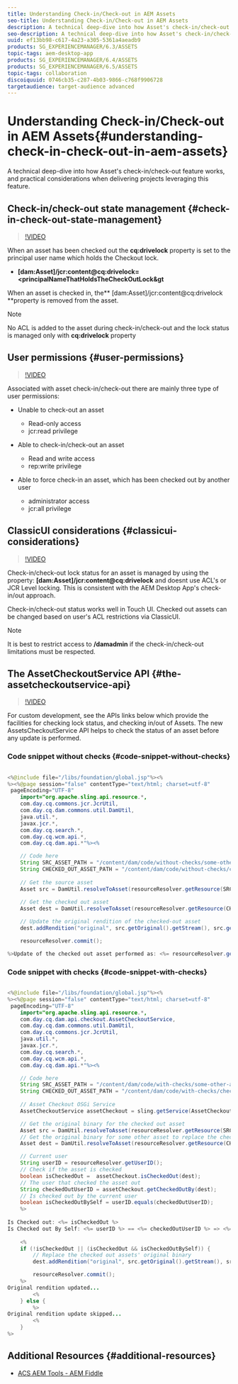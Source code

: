 ```yaml
---
title: Understanding Check-in/Check-out in AEM Assets
seo-title: Understanding Check-in/Check-out in AEM Assets
description: A technical deep-dive into how Asset's check-in/check-out feature works, and practical considerations when delivering projects leveraging this feature.
seo-description: A technical deep-dive into how Asset's check-in/check-out feature works, and practical considerations when delivering projects leveraging this feature.
uuid: ef13bb98-c617-4a23-a305-5361a4aeadb9
products: SG_EXPERIENCEMANAGER/6.3/ASSETS
topic-tags: aem-desktop-app
products: SG_EXPERIENCEMANAGER/6.4/ASSETS
products: SG_EXPERIENCEMANAGER/6.5/ASSETS
topic-tags: collaboration
discoiquuid: 0746cb35-c287-4b03-9866-c768f9906728
targetaudience: target-audience advanced
---
```


# Understanding Check-in/Check-out in AEM Assets{#understanding-check-in-check-out-in-aem-assets}

A technical deep-dive into how Asset's check-in/check-out feature works, and practical considerations when delivering projects leveraging this feature.

## Check-in/check-out state management {#check-in-check-out-state-management}

>[!VIDEO](https://video.tv.adobe.com/v/16755/?quality=9)

When an asset has been checked out the **cq:drivelock** property is set to the principal user name which holds the Checkout lock.

* **[dam:Asset]/jcr:content@cq:drivelock=&lt;principalNameThatHoldsTheCheckOutLock&gt**

When an asset is checked in, the** [dam:Asset]/jcr:content@cq:drivelock **property is removed from the asset.

>[!NOTE]
>
>No ACL is added to the asset during check-in/check-out and the lock status is managed only with **cq:drivelock** property

## User permissions {#user-permissions}

>[!VIDEO](https://video.tv.adobe.com/v/16753/?quality=9)

Associated with asset check-in/check-out there are mainly three type of user permissions:

* Unable to check-out an asset
  * Read-only access
  * jcr:read privilege

* Able to check-in/check-out an asset
  * Read and write access
  * rep:write privilege

* Able to force check-in an asset, which has been checked out by another user
  * administrator access
  * jcr:all privilege

## ClassicUI considerations {#classicui-considerations}

>[!VIDEO](https://video.tv.adobe.com/v/16752/?quality=9)

Check-in/check-out lock status for an asset is managed by using the property: **[dam:Asset]/jcr:content@cq:drivelock** and doesnt use ACL's or JCR Level locking. This is consistent with the AEM Desktop App's check-in/out approach.

Check-in/check-out status works well in Touch UI. Checked out assets can be changed based on user's ACL restrictions via ClassicUI.

>[!NOTE]
>
>It is best to restrict access to **/damadmin** if the check-in/check-out limitations must be respected.

## The AssetCheckoutService API {#the-assetcheckoutservice-api}

>[!VIDEO](https://video.tv.adobe.com/v/16754/?quality=9)

For custom development, see the APIs links below which provide the facilities for checking lock status, and checking in/out of Assets. The new AssetsCheckoutService API helps to check the status of an asset before any update is performed.

### Code snippet without checks {#code-snippet-without-checks}

```java

<%@include file="/libs/foundation/global.jsp"%><%
%><%@page session="false" contentType="text/html; charset=utf-8" 
 pageEncoding="UTF-8"
    import="org.apache.sling.api.resource.*,
    com.day.cq.commons.jcr.JcrUtil,
    com.day.cq.dam.commons.util.DamUtil,
    java.util.*,
    javax.jcr.*,
    com.day.cq.search.*,
    com.day.cq.wcm.api.*,
    com.day.cq.dam.api.*"%><%

    // Code here
    String SRC_ASSET_PATH = "/content/dam/code/without-checks/some-other-asset.png";
    String CHECKED_OUT_ASSET_PATH = "/content/dam/code/without-checks/checked-out.png";
    
    // Get the source asset
    Asset src = DamUtil.resolveToAsset(resourceResolver.getResource(SRC_ASSET_PATH));
    
    // Get the checked out asset
    Asset dest = DamUtil.resolveToAsset(resourceResolver.getResource(CHECKED_OUT_ASSET_PATH));

    // Update the original rendition of the checked-out asset
    dest.addRendition("original", src.getOriginal().getStream(), src.getMimeType());

    resourceResolver.commit();

%>Update of the checked out asset performed as: <%= resourceResolver.getUserID() %>
```

### Code snippet with checks {#code-snippet-with-checks}

```java

<%@include file="/libs/foundation/global.jsp"%><%
%><%@page session="false" contentType="text/html; charset=utf-8" 
 pageEncoding="UTF-8"
    import="org.apache.sling.api.resource.*,
    com.day.cq.dam.api.checkout.AssetCheckoutService,
    com.day.cq.dam.commons.util.DamUtil,
    com.day.cq.commons.jcr.JcrUtil,
    java.util.*,
    javax.jcr.*,
    com.day.cq.search.*,
    com.day.cq.wcm.api.*,
    com.day.cq.dam.api.*"%><%

    // Code here
    String SRC_ASSET_PATH = "/content/dam/code/with-checks/some-other-asset.png";
    String CHECKED_OUT_ASSET_PATH = "/content/dam/code/with-checks/checked-out.png";
    
    // Asset Checkout OSGi Service
    AssetCheckoutService assetCheckout = sling.getService(AssetCheckoutService.class);

    // Get the original binary for the checked out asset
    Asset src = DamUtil.resolveToAsset(resourceResolver.getResource(SRC_ASSET_PATH));
    // Get the original binary for some other asset to replace the checked out asset's original binary with
    Asset dest = DamUtil.resolveToAsset(resourceResolver.getResource(CHECKED_OUT_ASSET_PATH));

    // Current user
    String userID = resourceResolver.getUserID();
    // Check if the asset is checked
    boolean isCheckedOut =  assetCheckout.isCheckedOut(dest);
    // The user that checked the asset out
    String checkedOutUserID = assetCheckout.getCheckedOutBy(dest);
    // Is checked out by the current user
    boolean isCheckedOutBySelf = userID.equals(checkedOutUserID);
    %>
    
Is Checked out: <%= isCheckedOut %>
Is Checked out By Self: <%= userID %> == <%= checkedOutUserID %> => <%= isCheckedOutBySelf %>
    
    <%
    if (!isCheckedOut || (isCheckedOut && isCheckedOutBySelf)) {
        // Replace the checked out assets' original binary
        dest.addRendition("original", src.getOriginal().getStream(), src.getMimeType());

        resourceResolver.commit();
    %>
Original rendition updated...
        <%
    } else {
        %>
Original rendition update skipped...
        <%
    }
%>

```

## Additional Resources {#additional-resources}

* [ACS AEM Tools - AEM Fiddle](https://adobe-consulting-services.github.io/acs-aem-tools/features/aem-fiddle.html)